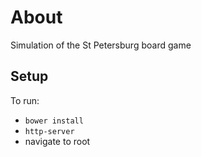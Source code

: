 # About

Simulation of the St Petersburg board game

## Setup

To run:

* `bower install`
* `http-server`
* navigate to root
